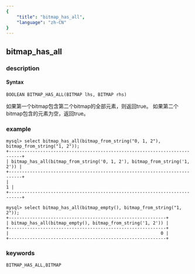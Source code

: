 ```yaml
---
{
    "title": "bitmap_has_all",
    "language": "zh-CN"
}
---
```


<!-- 
Licensed to the Apache Software Foundation (ASF) under one
or more contributor license agreements.  See the NOTICE file
distributed with this work for additional information
regarding copyright ownership.  The ASF licenses this file
to you under the Apache License, Version 2.0 (the
"License"); you may not use this file except in compliance
with the License.  You may obtain a copy of the License at

  http://www.apache.org/licenses/LICENSE-2.0

Unless required by applicable law or agreed to in writing,
software distributed under the License is distributed on an
"AS IS" BASIS, WITHOUT WARRANTIES OR CONDITIONS OF ANY
KIND, either express or implied.  See the License for the
specific language governing permissions and limitations
under the License.
-->

## bitmap_has_all
### description
#### Syntax

`BOOLEAN BITMAP_HAS_ALL(BITMAP lhs, BITMAP rhs)`

如果第一个bitmap包含第二个bitmap的全部元素，则返回true。
如果第二个bitmap包含的元素为空，返回true。

### example

```
mysql> select bitmap_has_all(bitmap_from_string("0, 1, 2"), bitmap_from_string("1, 2"));
+---------------------------------------------------------------------------+
| bitmap_has_all(bitmap_from_string('0, 1, 2'), bitmap_from_string('1, 2')) |
+---------------------------------------------------------------------------+
|                                                                         1 |
+---------------------------------------------------------------------------+

mysql> select bitmap_has_all(bitmap_empty(), bitmap_from_string("1, 2"));
+------------------------------------------------------------+
| bitmap_has_all(bitmap_empty(), bitmap_from_string('1, 2')) |
+------------------------------------------------------------+
|                                                          0 |
+------------------------------------------------------------+
```

### keywords

    BITMAP_HAS_ALL,BITMAP
